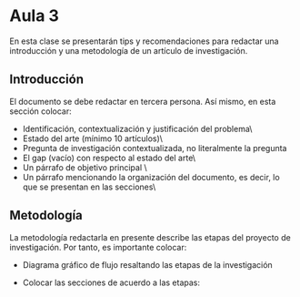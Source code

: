 <h1>Aula 3</h1>

En esta clase se presentarán tips y recomendaciones para redactar una introducción y una metodología de un artículo de investigación.

<h2>Introducción</h2>

El documento se debe redactar en tercera persona. Así mismo, en esta sección colocar:

- Identificación, contextualización y justificación del problema\\
- Estado del arte (mínimo 10 artículos)\\
- Pregunta de investigación contextualizada, no literalmente la pregunta
- El gap (vacío) con respecto al estado del arte\\
- Un párrafo de objetivo principal \\
- Un párrafo mencionando la organización del documento, es decir, lo que se presentan en las secciones\\

<h2>Metodología</h2>

La metodología redactarla en presente describe las etapas del proyecto de investigación. Por tanto, es importante colocar:

- Diagrama gráfico de flujo resaltando las etapas de la investigación

- Colocar las secciones de acuerdo a las etapas: